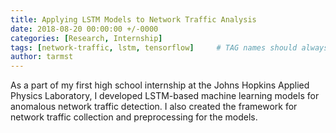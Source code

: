```yaml
---
title: Applying LSTM Models to Network Traffic Analysis
date: 2018-08-20 00:00:00 +/-0000
categories: [Research, Internship]
tags: [network-traffic, lstm, tensorflow]     # TAG names should always be lowercase
author: tarmst
---
```


As a part of my first high school internship at the Johns Hopkins Applied Physics Laboratory, I developed LSTM-based machine learning models for anomalous network traffic detection. I also created the
framework for network traffic collection and preprocessing for the models.
